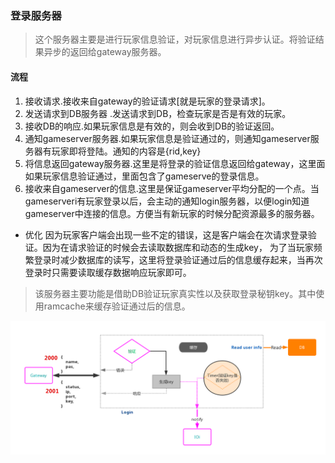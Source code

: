 ### 登录服务器
>这个服务器主要是进行玩家信息验证，对玩家信息进行异步认证。将验证结果异步的返回给gateway服务器。

#### 流程
1. 接收请求.接收来自gateway的验证请求[就是玩家的登录请求]。
2. 发送请求到DB服务器 .发送请求到DB，检查玩家是否是有效的玩家。
3. 接收DB的响应.如果玩家信息是有效的，则会收到DB的验证返回。
4. 通知gameserver服务器.如果玩家信息是验证通过的，则通知gameserver服务器有玩家即将登陆。通知的内容是{rid,key}
5. 将信息返回gateway服务器.这里是将登录的验证信息返回给gateway，这里面如果玩家信息验证通过，里面包含了gameserve的登录信息。
6. 接收来自gameserver的信息.这里是保证gameserver平均分配的一个点。当gameserveri有玩家登录以后，会主动的通知login服务器，以便login知道gameserver中连接的信息。方便当有新玩家的时候分配资源最多的服务器。

* 优化
    因为玩家客户端会出现一些不定的错误，这是客户端会在次请求登录验证。因为在请求验证的时候会去读取数据库和动态的生成key，
    为了当玩家频繁登录时减少数据库的读写，这里将登录验证通过后的信息缓存起来，当再次登录时只需要读取缓存数据响应玩家即可。

>该服务器主要功能是借助DB验证玩家真实性以及获取登录秘钥key。其中使用ramcache来缓存验证通过后的信息。

![login](/doc/diagram/login.png)
